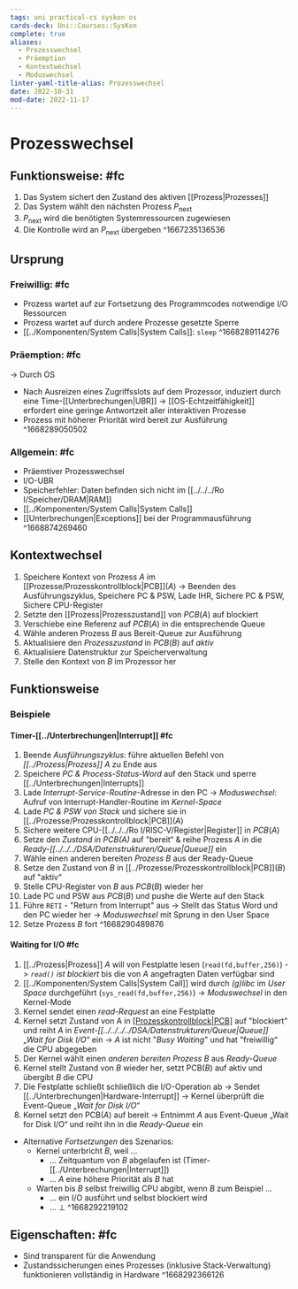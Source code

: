 ```yaml
---
tags: uni practical-cs syskon os
cards-deck: Uni::Courses::SysKon
complete: true
aliases:
  - Prozesswechsel
  - Präemption
  - Kontextwechsel
  - Moduswechsel
linter-yaml-title-alias: Prozesswechsel
date: 2022-10-31
mod-date: 2022-11-17
---
```


# Prozesswechsel

## Funktionsweise: #fc
1. Das System sichert den Zustand des aktiven [[Prozess|Prozesses]]
2. Das System wählt den nächsten Prozess $P_\text{next}$
3. $P_\text{next}$ wird die benötigten Systemressourcen zugewiesen
4. Die Kontrolle wird an $P_\text{next}$ übergeben
^1667235136536

## Ursprung

### Freiwillig: #fc
- Prozess wartet auf zur Fortsetzung des Programmcodes notwendige I/O Ressourcen
- Prozess wartet auf durch andere Prozesse gesetzte Sperre
- [[../Komponenten/System Calls|System Calls]]: `sleep`
^1668289114276

### Präemption: #fc
-> Durch OS
- Nach Ausreizen eines Zugriffsslots auf dem Prozessor, induziert durch eine Time-[[Unterbrechungen|UBR]]
	-> [[OS-Echtzeitfähigkeit]] erfordert eine geringe Antwortzeit aller interaktiven Prozesse
- Prozess mit höherer Priorität wird bereit zur Ausführung
^1668289050502

### Allgemein: #fc
- Präemtiver Prozesswechsel
- I/O-UBR
- Speicherfehler: Daten befinden sich nicht im [[../../../Ro I/Speicher/DRAM|RAM]]
- [[../Komponenten/System Calls|System Calls]]
- [[Unterbrechungen|Exceptions]] bei der Programmausführung
^1668874269460

## Kontextwechsel
1. Speichere Kontext von Prozess $A$ im [[Prozesse/Prozesskontrollblock|PCB]]$(A)$
	 -> Beenden des Ausführungszyklus, Speichere PC & PSW, Lade IHR, Sichere PC & PSW, Sichere CPU-Register
2. Setzte den [[Prozess|Prozesszustand]] von $PCB(A)$ auf blockiert
3. Verschiebe eine Referenz auf $PCB(A)$ in die entsprechende Queue
4. Wähle anderen Prozess $B$ aus Bereit-Queue zur Ausführung
5. Aktualisiere den *Prozesszustand* in $PCB(B)$ auf *aktiv*
6. Aktualisiere Datenstruktur zur Speicherverwaltung
7. Stelle den Kontext von $B$ im Prozessor her

## Funktionsweise

### Beispiele

#### Timer-[[../Unterbrechungen|Interrupt]] #fc
1. Beende *Ausführungszyklus*: führe aktuellen Befehl von *[[../Prozess|Prozess]] $A$* zu Ende aus
2. Speichere *PC & Process-Status-Word* auf den Stack und sperre [[../Unterbrechungen|Interrupts]]
3. Lade *Interrupt-Service-Routine*-Adresse in den PC
	 -> *Moduswechsel*: Aufruf von Interrupt-Handler-Routine im *Kernel-Space*
4. Lade *PC & PSW von Stack* und sichere sie in [[../Prozesse/Prozesskontrollblock|PCB]]$(A)$
5. Sichere weitere CPU-[[../../../Ro I/RISC-V/Register|Register]] in $PCB(A)$
6. Setze den *Zustand in $PCB(A)$* auf "bereit“ & reihe Prozess $A$ in die *Ready-[[../../../DSA/Datenstrukturen/Queue|Queue]]* ein
7. Wähle einen anderen bereiten *Prozess $B$* aus der Ready-Queue
8. Setze den Zustand von $B$ in [[../Prozesse/Prozesskontrollblock|PCB]]$(B)$ auf "aktiv“
9. Stelle CPU-Register von $B$ aus $PCB(B)$ wieder her
10. Lade PC und PSW aus $PCB(B)$ und pushe die Werte auf den Stack
11. Führe `RETI` - "Return from Interrupt" aus
	-> Stellt das Status Word und den PC wieder her
	-> *Moduswechsel* mit Sprung in den User Space
12. Setze Prozess $B$ fort
^1668290489876

#### Waiting for I/O #fc
1. [[../Prozess|Prozess]] $A$ will von Festplatte lesen (`read(fd,buffer,256)`)
	-> *`read()` ist blockiert* bis die von $A$ angefragten Daten verfügbar sind
2. [[../Komponenten/System Calls|System Call]] wird durch *(g)libc* im *User Space* durchgeführt (`sys_read(fd,buffer,256)`)
	-> *Moduswechsel* in den Kernel-Mode
3. Kernel sendet einen *read-Request* an eine Festplatte
4. Kernel setzt Zustand von A in [[Prozesskontrollblock|PCB]]($A$) auf "blockiert" und reiht $A$ in
*Event-[[../../../../DSA/Datenstrukturen/Queue|Queue]]* „*Wait for Disk I/O*“ ein
	 -> $A$ ist nicht "*Busy Waiting*" und hat "freiwillig“ die CPU abgegeben
5. Der Kernel wählt einen *anderen bereiten Prozess* $B$ aus *Ready-Queue*
6. Kernel stellt Zustand von $B$ wieder her, setzt PCB($B$) auf aktiv und übergibt $B$ die CPU
7. Die Festplatte schließt schließlich die I/O-Operation ab
	-> Sendet [[../Unterbrechungen|Hardware-Interrupt]]
	-> Kernel überprüft die Event-Queue „*Wait for Disk I/O*“
8. Kernel setzt den PCB($A$) auf bereit
	-> Entnimmt $A$ aus Event-Queue „Wait for Disk I/O“ und reiht ihn in die *Ready-Queue* ein
- Alternative *Fortsetzungen* des Szenarios:
	- Kernel unterbricht $B$, weil …
		- … Zeitquantum von $B$ abgelaufen ist (Timer-[[../Unterbrechungen|Interrupt]])
		- … $A$ eine höhere Priorität als $B$ hat
	- Warten bis $B$ selbst freiwillig CPU abgibt, wenn $B$ zum Beispiel …
		- … ein I/O ausführt und selbst blockiert wird
		- … $\bot$
^1668292219102

## Eigenschaften: #fc
- Sind transparent für die Anwendung
- Zustandssicherungen eines Prozesses (inklusive Stack-Verwaltung) funktionieren vollständig in Hardware
^1668292366126
